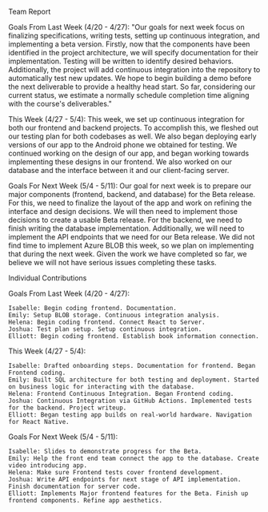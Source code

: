 

Team Report

Goals From Last Week (4/20 - 4/27): "Our goals for next week focus on finalizing specifications, writing tests, setting up continuous integration, and implementing a beta version. Firstly, now that the components have been identified in the project architecture, we will specify documentation for their implementation. Testing will be written to identify desired behaviors. Additionally, the project will add continuous integration into the repository to automatically test new updates. We hope to begin building a demo before the next deliverable to provide a healthy head start. So far, considering our current status, we estimate a normally schedule completion time aligning with the course's deliverables."

This Week (4/27 - 5/4): This week, we set up continuous integration for both our frontend and backend projects. To accomplish this, we fleshed out our testing plan for both codebases as well. We also began deploying early versions of our app to the Android phone we obtained for testing. We continued working on the design of our app, and began working towards implementing these designs in our frontend. We also worked on our database and the interface between it and our client-facing server.

Goals For Next Week (5/4 - 5/11): Our goal for next week is to prepare our major components (frontend, backend, and database) for the Beta release. For this, we need to finalize the layout of the app and work on refining the interface and design decisions. We will then need to implement those decisions to create a usable Beta release. For the backend, we need to finish writing the database implementation. Additionally, we will need to implement the API endpoints that we need for our Beta release. We did not find time to implement Azure BLOB this week, so we plan on implementing that during the next week. Given the work we have completed so far, we believe we will not have serious issues completing these tasks.

Individual Contributions

Goals From Last Week (4/20 - 4/27):

    Isabelle: Begin coding frontend. Documentation.
    Emily: Setup BLOB storage. Continuous integration analysis.
    Helena: Begin coding frontend. Connect React to Server.
    Joshua: Test plan setup. Setup continuous integration.
    Elliott: Begin coding frontend. Establish book information connection.

This Week (4/27 - 5/4):

    Isabelle: Drafted onboarding steps. Documentation for frontend. Began Frontend coding.
    Emily: Built SQL architecture for both testing and deployment. Started on business logic for interacting with the database.
    Helena: Frontend Continuous Integration. Began Frontend coding.
    Joshua: Continuous Integration via GitHub Actions. Implemented tests for the backend. Project writeup.
    Elliott: Began testing app builds on real-world hardware. Navigation for React Native.

Goals For Next Week (5/4 - 5/11):

    Isabelle: Slides to demonstrate progress for the Beta. 
    Emily: Help the front end team connect the app to the database. Create video introducing app.
    Helena: Make sure Frontend tests cover frontend development. 
    Joshua: Write API endpoints for next stage of API implementation. Finish documentation for server code. 
    Elliott: Implements Major frontend features for the Beta. Finish up frontend components. Refine app aesthetics. 

